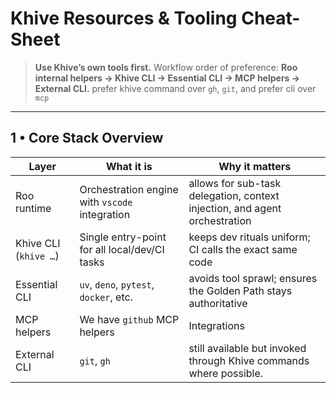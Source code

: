 # Khive Resources & Tooling Cheat-Sheet

> **Use Khive’s own tools first.** Workflow order of preference: **Roo internal
> helpers → Khive CLI → Essential CLI → MCP helpers → External CLI.** prefer
> khive command over `gh`, `git`, and prefer cli over `mcp`

---

## 1 • Core Stack Overview

| Layer                 | What it is                                     | Why it matters                                                             |
| --------------------- | ---------------------------------------------- | -------------------------------------------------------------------------- |
| Roo runtime           | Orchestration engine with `vscode` integration | allows for sub-task delegation, context injection, and agent orchestration |
| Khive CLI (`khive …`) | Single entry-point for all local/dev/CI tasks  | keeps dev rituals uniform; CI calls the exact same code                    |
| Essential CLI         | `uv`, `deno`, `pytest`, `docker`, etc.         | avoids tool sprawl; ensures the Golden Path stays authoritative            |
| MCP helpers           | We have `github` MCP helpers                   | Integrations                                                               |
| External CLI          | `git`, `gh`                                    | still available but invoked through Khive commands where possible.         |
